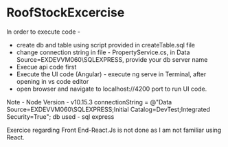 # RoofStockExcercise
In order to execute code -
   - create db and table using script provided in createTable.sql file
   - change connection string in file - PropertyService.cs, in Data Source=EXDEVVM060\SQLEXPRESS, provide your db server name
   -  Execue api code first
   -  Execute the UI code (Angular) - execute ng serve in Terminal, after opening in vs code editor
   -  open browser and navigate to localhost://4200 port to run UI code.

Note - 
Node Version - v10.15.3
connectionString = @"Data Source=EXDEVVM060\SQLEXPRESS;Initial Catalog=DevTest;Integrated Security=True";
db used - sql express

Exercice regarding Front End-React.Js is not done as I am not familiar using React.
